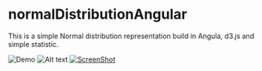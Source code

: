 # normalDistributionAngular

This is a simple Normal distribution representation build in Angula, d3.js and simple statistic.


![Demo](http://i.imgur.com/0qRsBKJ.gifv)
![Alt text](http://i.imgur.com/0qRsBKJ.gifv "Optional Title")
[![ScreenShot](http://i.imgur.com/0qRsBKJ.gifv)](https://www.youtube.com/watch?v=iXk-5WrQy9E)
